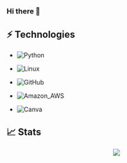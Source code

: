 ### Hi there 👋

## ⚡ Technologies

- ![Python](https://img.shields.io/badge/python-3670A0?style=for-the-badge&logo=python&logoColor=ffdd54)

- ![Linux](https://img.shields.io/badge/Linux-FCC624?style=for-the-badge&logo=linux&logoColor=black)

- ![GitHub](https://img.shields.io/badge/GitHub-100000?style=for-the-badge&logo=github&logoColor=white)

- ![Amazon_AWS](https://img.shields.io/badge/Amazon_AWS-FF9900?style=for-the-badge&logo=amazonaws&logoColor=white)

- ![Canva](https://img.shields.io/badge/Canva-%2300C4CC.svg?style=for-the-badge&logo=Canva&logoColor=white)

## 📈 Stats

<p align='center'>
  <a href="#"><img src="https://github-readme-stats.vercel.app/api/top-langs/?username=NamanNayak&theme=blue-green" ></a>
  
</p>

